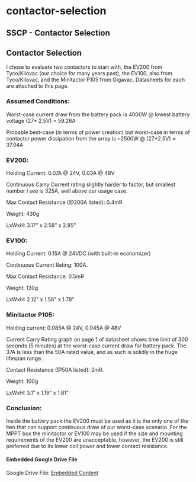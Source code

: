 # contactor-selection

## SSCP - Contactor Selection

## Contactor Selection

I chose to evaluate two contactors to start with, the EV200 from Tyco/Kilovac (our choice for many years past), the EV100, also from Tyco/Kilovac, and the Minitactor P105 from Gigavac. Datasheets for each are attached to this page.

### Assumed Conditions:

Worst-case current draw from the battery pack is 4000W @ lowest battery voltage (27\* 2.5V) = 59.26A

Probable best-case (in terms of power creation) but worst-case in terms of contactor power dissipation from the array is \~2500W @ (27\*2.5V) = 37.04A&#x20;

### EV200:

Holding Current: 0.07A @ 24V, 0.03A @ 48V&#x20;

Continuous Carry Current rating slightly harder to factor, but smallest number I see is 325A, well above our usage case.

Max Contact Resistance (@200A listed): 0.4mR

Weight: 430g

LxWxH: 3.17” x 2.58” x 2.85”

&#x20;

### EV100:

Holding Current: 0.15A @ 24VDC (with built-in economizer)

Continuous Current Rating: 100A.

Max Contact Resistance: 0.5mR

Weight: 130g

LxWxH: 2.12" x 1.56" x 1.78"

### Minitactor P105:

Holding current: 0.085A @ 24V, 0.045A @ 48V

Current Carry Rating graph on page 1 of datasheet shows time limit of 300 seconds (5 minutes) at the worst-case current draw for battery pack. The 37A is less than the 50A rated value, and as such is solidly in the huge lifespan range. &#x20;

Contact Resistance (@50A listed): 2mR.

Weight: 100g

LxWxH: 3.1” x 1.19” x 1.81”

### Conclusion:

Inside the battery pack the EV200 must be used as it is the only one of the two that can support continuous draw of our worst-case scenario. For the MPPT box the minitactor or EV100 may be used if the size and mounting requirements of the EV200 are unacceptable, however, the EV200 is still preferred due to its lower coil power and lower contact resistance.&#x20;

#### Embedded Google Drive File

Google Drive File: [Embedded Content](https://drive.google.com/embeddedfolderview?id=189mSGCdBDS7qfiy7-Siljv7Qkr8BI3vm#list)
